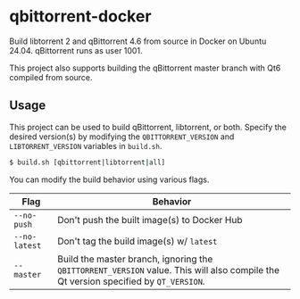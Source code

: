 # qbittorrent-docker
Build libtorrent 2 and qBittorrent 4.6 from source in Docker on Ubuntu 24.04. qBittorrent runs as user 1001.

This project also supports building the qBittorrent master branch with Qt6 compiled from source.

## Usage

This project can be used to build qBittorrent, libtorrent, or both. Specify the desired version(s) by modifying the `QBITTORRENT_VERSION` and `LIBTORRENT_VERSION` variables in `build.sh`.

```bash
$ build.sh [qbittorrent|libtorrent|all]
```

You can modify the build behavior using various flags.

|Flag   | Behavior  |
|---|---|
| `--no-push` | Don't push the built image(s) to Docker Hub  |
| `--no-latest` | Don't tag the build image(s) w/ `latest` |
| `--master` | Build the master branch, ignoring the `QBITTORRENT_VERSION` value. This will also compile the Qt version specified by `QT_VERSION`. |
